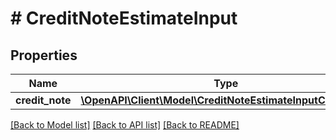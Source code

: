 # # CreditNoteEstimateInput

## Properties

Name | Type | Description | Notes
------------ | ------------- | ------------- | -------------
**credit_note** | [**\OpenAPI\Client\Model\CreditNoteEstimateInputCreditNote**](CreditNoteEstimateInputCreditNote.md) |  |

[[Back to Model list]](../../README.md#models) [[Back to API list]](../../README.md#endpoints) [[Back to README]](../../README.md)
